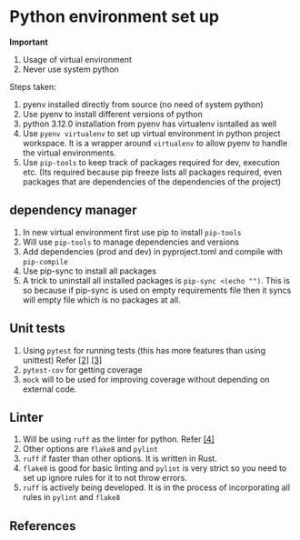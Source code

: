 # Python environment set up

**Important**
1. Usage of virtual environment
2. Never use system python

Steps taken:
1. pyenv installed directly from source (no need of system python)
2. Use pyenv to install different versions of python
3. python 3.12.0 installation from pyenv has virtualenv isntalled as well
4. Use `pyenv virtualenv` to set up virtual environment in python project workspace. It is a wrapper around `virtualenv` to allow pyenv to handle the virtual environments.
5. Use `pip-tools` to keep track of packages required for dev, execution etc. (Its required because pip freeze lists all packages required, even packages that are dependencies of the dependencies of the project)

## dependency manager

1. In new virtual environment first use pip to install `pip-tools`
1. Will use `pip-tools` to manage dependencies and versions
2. Add dependencies (prod and dev) in pyproject.toml and compile with `pip-compile`
3. Use pip-sync to install all packages
4. A trick to uninstall all installed packages is `pip-sync <(echo "")`. This is so because if pip-sync is used on empty requirements file then it syncs will empty file which is no packages at all.

## Unit tests

1. Using `pytest` for running tests (this has more features than using unittest) Refer [[2]][ext2] [[3]][ext3]
2. `pytest-cov` for getting coverage
3. `mock` will to be used for improving coverage without depending on external code.

## Linter

1. Will be using `ruff` as the linter for python. Refer [[4]][ext4]
2. Other options are `flake8` and `pylint`
3. `ruff` if faster than other options. It is written in Rust.
4. `flake8` is good for basic linting and `pylint` is very strict so you need to set up ignore rules for it to not throw errors.
5. `ruff` is actively being developed. It is in the process of incorporating all rules in `pylint` and `flake8`

## References

[ext1]: https://medium.com/swlh/set-up-a-shell-python-development-environment-from-scratch-part-2-python-working-with-4361eab5df51
[ext2]: https://nedbatchelder.com/text/test3.html
[ext3]: https://docs.python-guide.org/writing/tests/
[ext4]: https://github.com/astral-sh/ruff
